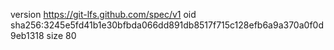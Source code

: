 version https://git-lfs.github.com/spec/v1
oid sha256:3245e5fd41b1e30bfbda066dd891db8517f715c128efb6a9a370a0f0d9eb1318
size 80

